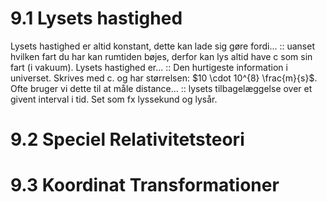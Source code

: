 # 9.1 Lysets hastighed
Lysets hastighed er altid konstant, dette kan lade sig gøre fordi... :: uanset hvilken fart du har kan rumtiden bøjes, derfor kan lys altid have c som sin fart (i vakuum).
Lysets hastighed er... :: Den hurtigeste information i universet. Skrives med c. og har størrelsen: $10 \cdot 10^{8} \frac{m}{s}$.
Ofte bruger vi dette til at måle distance... :: lysets tilbagelæggelse over et givent interval i tid. Set som fx lyssekund og lysår.


# 9.2 Speciel Relativitetsteori

# 9.3 Koordinat Transformationer

